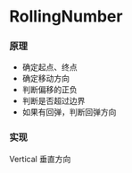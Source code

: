 # RollingNumber
### 原理
* 确定起点、终点
* 确定移动方向
* 判断偏移的正负
* 判断是否超过边界
* 如果有回弹，判断回弹方向

### 实现
Vertical 垂直方向 